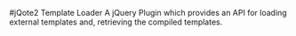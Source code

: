 #jQote2 Template Loader
A jQuery Plugin which provides an API for loading external templates and, retrieving the compiled templates.